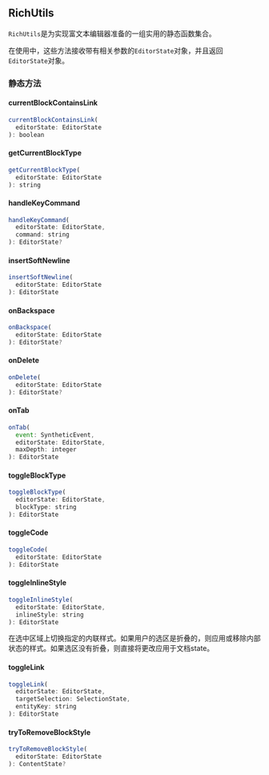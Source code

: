 ## RichUtils

`RichUtils`是为实现富文本编辑器准备的一组实用的静态函数集合。

在使用中，这些方法接收带有相关参数的`EditorState`对象，并且返回`EditorState`对象。

### 静态方法

#### currentBlockContainsLink

```js
currentBlockContainsLink(
  editorState: EditorState
): boolean
```

#### getCurrentBlockType

```js
getCurrentBlockType(
  editorState: EditorState
): string
```

#### handleKeyCommand

```js
handleKeyCommand(
  editorState: EditorState,
  command: string
): EditorState?
```

#### insertSoftNewline

```js
insertSoftNewline(
  editorState: EditorState
): EditorState
```

#### onBackspace

```js
onBackspace(
  editorState: EditorState
): EditorState?
```

#### onDelete

```js
onDelete(
  editorState: EditorState
): EditorState?
```

#### onTab

```js
onTab(
  event: SyntheticEvent,
  editorState: EditorState,
  maxDepth: integer
): EditorState
```

#### toggleBlockType

```js
toggleBlockType(
  editorState: EditorState,
  blockType: string
): EditorState
```

#### toggleCode

```js
toggleCode(
  editorState: EditorState
): EditorState
```

#### toggleInlineStyle

```js
toggleInlineStyle(
  editorState: EditorState,
  inlineStyle: string
): EditorState
```

在选中区域上切换指定的内联样式。如果用户的选区是折叠的，则应用或移除内部状态的样式。如果选区没有折叠，则直接将更改应用于文档state。

#### toggleLink

```js
toggleLink(
  editorState: EditorState,
  targetSelection: SelectionState,
  entityKey: string
): EditorState
```

#### tryToRemoveBlockStyle

```js
tryToRemoveBlockStyle(
  editorState: EditorState
): ContentState?
```



